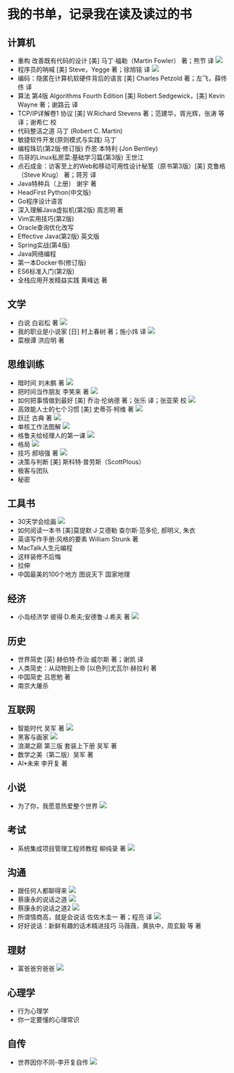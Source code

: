 # 我的书单，记录我在读及读过的书
## 计算机
- 重构 改善既有代码的设计 [美] 马丁·福勒（Martin Fowler） 著；熊节 译 ![](https://img.shields.io/badge/progress-finish-green.svg)
- 程序员的呐喊 [美] Steve，Yegge 著；徐旭铭 译 ![](https://img.shields.io/badge/progress-finish-green.svg)
- 编码：隐匿在计算机软硬件背后的语言 [美] Charles Petzold 著；左飞，薛佟佟 译
- 算法 第4版 Algorithms Fourth Edition [美] Robert Sedgewick，[美] Kevin Wayne 著；谢路云 译
- TCP/IP详解卷1 协议 [美] W.Richard Stevens 著；范建华，胥光辉，张涛 等 译；谢希仁 校
- 代码整洁之道 马丁 (Robert C. Martin)
- 敏捷软件开发(原则模式与实践) 马丁
- 编程珠玑(第2版·修订版) 乔恩·本特利 (Jon Bentley)
- 鸟哥的Linux私房菜:基础学习篇(第3版) 王世江
- 点石成金：访客至上的Web和移动可用性设计秘笈（原书第3版）[美] 克鲁格（Steve Krug） 著；蒋芳 译
- Java特种兵（上册） 谢宇 著
- HeadFirst Python(中文版)
- Go程序设计语言
- 深入理解Java虚拟机(第2版) 周志明 著
- Vim实用技巧(第2版) 
- Oracle查询优化改写
- Effective Java(第2版) 英文版
- Spring实战(第4版)
- Java网络编程
- 第一本Docker书(修订版)
- ES6标准入门(第2版)
- 全栈应用开发精益实践 黄峰达 著
## 文学
- 白说 白岩松 著 ![](https://img.shields.io/badge/progress-finish-green.svg)
- 我的职业是小说家 [日] 村上春树 著；施小炜 译 ![](https://img.shields.io/badge/progress-finish-green.svg)
- 菜根谭 洪应明 著
## 思维训练
- 暗时间 刘未鹏 著 ![](https://img.shields.io/badge/progress-finish-green.svg)
- 把时间当作朋友 李笑来 著 ![](https://img.shields.io/badge/progress-finish-green.svg)
- 如何把事情做到最好 [美] 乔治·伦纳德 著；张乐 译；张亚荣 校 ![](https://img.shields.io/badge/progress-finish-green.svg)
- 高效能人士的七个习惯 [美] 史蒂芬·柯维 著 ![](https://img.shields.io/badge/progress-finish-green.svg)
- 跃迁 古典 著 ![](https://img.shields.io/badge/progress-finish-green.svg)
- 单核工作法图解 ![](https://img.shields.io/badge/progress-finish-green.svg)
- 格鲁夫给经理人的第一课 ![](https://img.shields.io/badge/progress-finish-green.svg)
- 格局 ![](https://img.shields.io/badge/progress-finish-green.svg)
- 技巧 郝培强 著 ![](https://img.shields.io/badge/progress-finish-green.svg)
- 决策与判断 [美] 斯科特·普劳斯（ScottPlous） 
- 极客与团队
- 秘密
## 工具书
- 30天学会绘画 ![](https://img.shields.io/badge/progress-finish-green.svg)
- 如何阅读一本书 [美]莫提默·J·艾德勒 查尔斯·范多伦, 郝明义, 朱衣
- 英语写作手册:风格的要素 William Strunk 著
- MacTalk人生元编程
- 这样装修不后悔
- 拉伸
- 中国最美的100个地方 图说天下 国家地理
## 经济
- 小岛经济学 彼得·D.希夫;安德鲁·J.希夫 著 ![](https://img.shields.io/badge/progress-finish-green.svg)
## 历史
- 世界简史 [英] 赫伯特·乔治·威尔斯 著；谢凯 译
- 人类简史：从动物到上帝 [以色列]尤瓦尔·赫拉利 著
- 中国简史 吕思勉 著
- 南京大屠杀
## 互联网
- 智能时代 吴军 著 ![](https://img.shields.io/badge/progress-finish-green.svg)
- 黑客与画家 ![](https://img.shields.io/badge/progress-finish-green.svg)
- 浪潮之巅 第三版 套装上下册 吴军 著
- 数学之美（第二版）吴军 著 
- AI▪未来 李开复 著
## 小说
- 为了你，我愿意热爱整个世界 ![](https://img.shields.io/badge/progress-finish-green.svg)
## 考试
- 系统集成项目管理工程师教程 柳纯录 著 ![](https://img.shields.io/badge/progress-finish-green.svg)
## 沟通
- 跟任何人都聊得来 ![](https://img.shields.io/badge/progress-finish-green.svg)
- 蔡康永的说话之道 ![](https://img.shields.io/badge/progress-finish-green.svg)
- 蔡康永的说话之道2 ![](https://img.shields.io/badge/progress-finish-green.svg)
- 所谓情商高，就是会说话 佐佐木圭一 著；程亮 译 ![](https://img.shields.io/badge/progress-finish-green.svg)
- 好好说话：新鲜有趣的话术精进技巧 马薇薇，黄执中，周玄毅 等 著
## 理财
- 富爸爸穷爸爸 ![](https://img.shields.io/badge/progress-finish-green.svg)
## 心理学
- 行为心理学
- 你一定要懂的心理常识
## 自传
- 世界因你不同-李开复自传 ![](https://img.shields.io/badge/progress-finish-green.svg)

